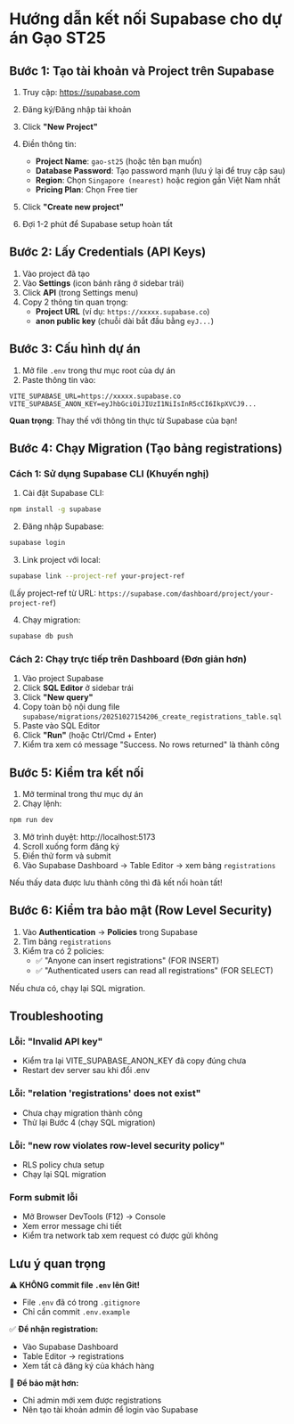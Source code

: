 # Hướng dẫn kết nối Supabase cho dự án Gạo ST25

## Bước 1: Tạo tài khoản và Project trên Supabase

1. Truy cập: https://supabase.com
2. Đăng ký/Đăng nhập tài khoản
3. Click **"New Project"**
4. Điền thông tin:
   - **Project Name**: `gao-st25` (hoặc tên bạn muốn)
   - **Database Password**: Tạo password mạnh (lưu ý lại để truy cập sau)
   - **Region**: Chọn `Singapore (nearest)` hoặc region gần Việt Nam nhất
   - **Pricing Plan**: Chọn Free tier

5. Click **"Create new project"**
6. Đợi 1-2 phút để Supabase setup hoàn tất

## Bước 2: Lấy Credentials (API Keys)

1. Vào project đã tạo
2. Vào **Settings** (icon bánh răng ở sidebar trái)
3. Click **API** (trong Settings menu)
4. Copy 2 thông tin quan trọng:
   - **Project URL** (ví dụ: `https://xxxxx.supabase.co`)
   - **anon public key** (chuỗi dài bắt đầu bằng `eyJ...`)

## Bước 3: Cấu hình dự án

1. Mở file `.env` trong thư mục root của dự án
2. Paste thông tin vào:

```env
VITE_SUPABASE_URL=https://xxxxx.supabase.co
VITE_SUPABASE_ANON_KEY=eyJhbGciOiJIUzI1NiIsInR5cCI6IkpXVCJ9...
```

**Quan trọng**: Thay thế với thông tin thực từ Supabase của bạn!

## Bước 4: Chạy Migration (Tạo bảng registrations)

### Cách 1: Sử dụng Supabase CLI (Khuyến nghị)

1. Cài đặt Supabase CLI:
```bash
npm install -g supabase
```

2. Đăng nhập Supabase:
```bash
supabase login
```

3. Link project với local:
```bash
supabase link --project-ref your-project-ref
```
(Lấy project-ref từ URL: `https://supabase.com/dashboard/project/your-project-ref`)

4. Chạy migration:
```bash
supabase db push
```

### Cách 2: Chạy trực tiếp trên Dashboard (Đơn giản hơn)

1. Vào project Supabase
2. Click **SQL Editor** ở sidebar trái
3. Click **"New query"**
4. Copy toàn bộ nội dung file `supabase/migrations/20251027154206_create_registrations_table.sql`
5. Paste vào SQL Editor
6. Click **"Run"** (hoặc Ctrl/Cmd + Enter)
7. Kiểm tra xem có message "Success. No rows returned" là thành công

## Bước 5: Kiểm tra kết nối

1. Mở terminal trong thư mục dự án
2. Chạy lệnh:
```bash
npm run dev
```

3. Mở trình duyệt: http://localhost:5173
4. Scroll xuống form đăng ký
5. Điền thử form và submit
6. Vào Supabase Dashboard → Table Editor → xem bảng `registrations`

Nếu thấy data được lưu thành công thì đã kết nối hoàn tất!

## Bước 6: Kiểm tra bảo mật (Row Level Security)

1. Vào **Authentication** → **Policies** trong Supabase
2. Tìm bảng `registrations`
3. Kiểm tra có 2 policies:
   - ✅ "Anyone can insert registrations" (FOR INSERT)
   - ✅ "Authenticated users can read all registrations" (FOR SELECT)

Nếu chưa có, chạy lại SQL migration.

## Troubleshooting

### Lỗi: "Invalid API key"
- Kiểm tra lại VITE_SUPABASE_ANON_KEY đã copy đúng chưa
- Restart dev server sau khi đổi .env

### Lỗi: "relation 'registrations' does not exist"
- Chưa chạy migration thành công
- Thử lại Bước 4 (chạy SQL migration)

### Lỗi: "new row violates row-level security policy"
- RLS policy chưa setup
- Chạy lại SQL migration

### Form submit lỗi
- Mở Browser DevTools (F12) → Console
- Xem error message chi tiết
- Kiểm tra network tab xem request có được gửi không

## Lưu ý quan trọng

⚠️ **KHÔNG commit file `.env` lên Git!**
- File `.env` đã có trong `.gitignore`
- Chỉ cần commit `.env.example`

✅ **Để nhận registration:**
- Vào Supabase Dashboard
- Table Editor → registrations
- Xem tất cả đăng ký của khách hàng

🔐 **Để bảo mật hơn:**
- Chỉ admin mới xem được registrations
- Nên tạo tài khoản admin để login vào Supabase

